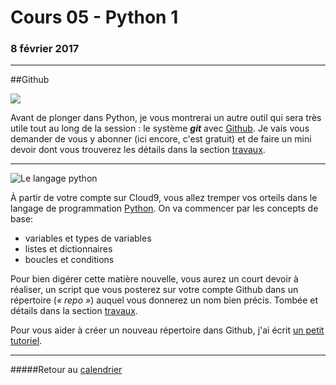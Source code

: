 # Cours 05 - Python 1
### 8 février 2017
-----

##Github

![](/assets/logo-github.png)

Avant de plonger dans Python, je vous montrerai un autre outil qui sera très utile tout au long de la session&nbsp;: le système _**git**_ avec [Github](http://github.com). Je vais vous demander de vous y abonner (ici encore, c'est gratuit) et de faire un mini devoir dont vous trouverez les détails dans la section [travaux](travaux.md#abonnement-à-github).

-----

![](/assets/python.png "Le langage python")

À partir de votre compte sur Cloud9, vous allez tremper vos orteils dans le langage de programmation [Python](https://fr.wikipedia.org/wiki/Python_(langage)). On va commencer par les concepts de base:

- variables et types de variables
- listes et dictionnaires
- boucles et conditions

Pour bien digérer cette matière nouvelle, vous aurez un court devoir à réaliser, un script que vous posterez sur votre compte Github dans un répertoire (_«&nbsp;repo&nbsp;»_) auquel vous donnerez un nom bien précis. Tombée et détails dans la section [travaux](travaux.md#devoir-1).

Pour vous aider à créer un nouveau répertoire dans Github, j'ai écrit [un petit tutoriel](https://medium.com/@jeanhuguesroy/comment-partager-votre-script-sur-github-9f7116d86034#.2tmiks68i).

-----

#####Retour au [calendrier](/calendrier.md)
